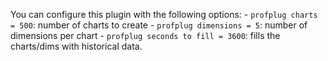 You can configure this plugin with the following options:
    - `profplug charts = 500`: number of charts to create
    - `profplug dimensions = 5`: number of dimensions per chart
    - `profplug seconds to fill = 3600`: fills the charts/dims with historical
      data.
